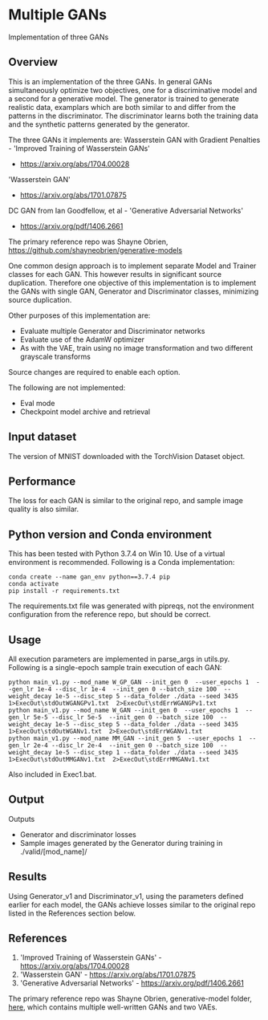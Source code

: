 # Multiple GANs
Implementation of three GANs

## Overview
This is an implementation of the three GANs.  In general GANs simultaneously 
optimize two objectives, one for a discriminative model and a second for a generative model.
The generator is trained to generate realistic data, examplars which are both similar to and 
differ from the patterns in the discriminator.  The discriminator learns both the training 
data and the synthetic patterns generated by the generator.

The three GANs it implements are:
Wasserstein GAN with Gradient Penalties - 'Improved Training of Wasserstein GANs'
 -  https://arxiv.org/abs/1704.00028

'Wasserstein GAN'
 - https://arxiv.org/abs/1701.07875

DC GAN from Ian Goodfellow, et al - 'Generative Adversarial Networks'
 - https://arxiv.org/pdf/1406.2661
 
The primary reference repo was Shayne Obrien, https://github.com/shayneobrien/generative-models

One common design approach is to implement separate Model and Trainer classes for 
each GAN.  This however results in significant source duplication.  Therefore one
objective of this implementation is to implement the GANs with single GAN, Generator 
and Discriminator classes, minimizing source duplication.

Other purposes of this implementation are:
 - Evaluate multiple Generator and Discriminator networks
 - Evaluate use of the AdamW optimizer
 - As with the VAE, train using no image transformation and two different grayscale transforms

Source changes are required to enable each option.

The following are not implemented:
 - Eval mode
 - Checkpoint model archive and retrieval

## Input dataset
The version of MNIST downloaded with the TorchVision Dataset object.

## Performance
The loss for each GAN is similar to the original repo, and sample image quality is also similar.

## Python version and Conda environment
This has been tested with Python 3.7.4 on Win 10.  Use of a virtual environment is recommended.
Following is a Conda implementation:

```
conda create --name gan_env python==3.7.4 pip
conda activate
pip install -r requirements.txt
```

The requirements.txt file was generated with pipreqs, not the environment
configuration from the reference repo, but should be correct.

## Usage
All execution parameters are implemented in parse_args in utils.py.  Following is a single-epoch sample train
execution of each GAN:

```
python main_v1.py --mod_name W_GP_GAN --init_gen 0  --user_epochs 1  --gen_lr 1e-4 --disc_lr 1e-4  --init_gen 0 --batch_size 100  --weight_decay 1e-5 --disc_step 5 --data_folder ./data --seed 3435 1>ExecOut\stdOutWGANGPv1.txt  2>ExecOut\stdErrWGANGPv1.txt
python main_v1.py --mod_name W_GAN --init_gen 0  --user_epochs 1  --gen_lr 5e-5 --disc_lr 5e-5  --init_gen 0 --batch_size 100  --weight_decay 1e-5 --disc_step 5 --data_folder ./data --seed 3435 1>ExecOut\stdOutWGANv1.txt  2>ExecOut\stdErrWGANv1.txt
python main_v1.py --mod_name MM_GAN --init_gen 5  --user_epochs 1  --gen_lr 2e-4 --disc_lr 2e-4  --init_gen 0 --batch_size 100  --weight_decay 1e-5 --disc_step 1 --data_folder ./data --seed 3435 1>ExecOut\stdOutMMGANv1.txt  2>ExecOut\stdErrMMGANv1.txt
```
Also included in Exec1.bat.

## Output
Outputs
 - Generator and discriminator losses 
 - Sample images generated by the Generator during training in ./valid/[mod_name]/

## Results
Using Generator_v1 and Discriminator_v1, using the parameters defined earlier for each model, the GANs achieve losses similar to the original repo 
listed in the References section below.

## References
1. 'Improved Training of Wasserstein GANs' -  https://arxiv.org/abs/1704.00028
2. 'Wasserstein GAN' - https://arxiv.org/abs/1701.07875
3. 'Generative Adversarial Networks' - https://arxiv.org/pdf/1406.2661

The primary reference repo was Shayne Obrien, generative-model folder, [here](https://github.com/shayneobrien/generative-models),
which contains multiple well-written GANs and two VAEs.

